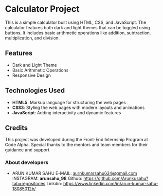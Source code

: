 # Calculator Project

This is a simple calculator built using HTML, CSS, and JavaScript. The calculator features both dark and light themes that can be toggled using buttons. It includes basic arithmetic operations like addition, subtraction, multiplication, and division.

## Features

- Dark and Light Theme
- Basic Arithmetic Operations
- Responsive Design

## Technologies Used

- **HTML5**: Markup language for structuring the web pages
- **CSS3**: Styling the web pages with modern layouts and animations
- **JavaScript**: Adding interactivity and dynamic features


## Credits

This project was developed during the Front-End Internship Program at Code Alpha. Special thanks to the mentors and team members for their guidance and support.

### About developers

- ARUN KUMAR SAHU
  E-MAIL: aurnkumarsahu634@gmail.com
  INSTAGRAM: **arunsahu_98**
  Github: https://github.com/Arunkusahu?tab=repositories
  Linkdin: https://www.linkedin.com/in/arun-kumar-sahu-18085012b/
